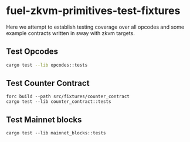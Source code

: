 # fuel-zkvm-primitives-test-fixtures

Here we attempt to establish testing coverage over all opcodes and some example contracts written in sway with zkvm targets.

## Test Opcodes

```sh
cargo test --lib opcodes::tests
```

## Test Counter Contract

```shell
forc build --path src/fixtures/counter_contract
cargo test --lib counter_contract::tests
```

## Test Mainnet blocks

```shell
cargo test --lib mainnet_blocks::tests
```